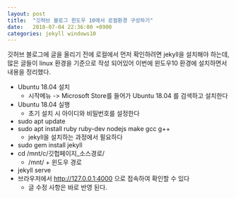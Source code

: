 ```yaml
---
layout: post
title:  "깃허브 블로그 윈도우 10에서 로컬환경 구성하기"
date:   2018-07-04 22:36:00 +0900
categories: jekyll windows10
---
```


깃허브 블로그에 글을 올리기 전에 로컬에서 먼저 확인하려면 jekyll을 설치해야 하는데, 많은 글들이 linux 환경을 기준으로 작성 되어있어 이번에 윈도우10 환경에 설치하면서 내용을 정리했다.

* Ubuntu 18.04 설치
  * 시작메뉴 -> Microsoft Store를 들어가 Ubuntu 18.04 를 검색하고 설치한다
* Ubuntu 18.04 실행
  * 초기 설치 시 아이디와 비밀번호를 설정한다
* sudo apt update
* sudo apt install ruby ruby-dev nodejs make gcc g++
  * jekyll을 설치하는 과정에서 필요하다
* sudo gem install jekyll
* cd /mnt/c/깃헙페이지_소스경로/
  * /mnt/ + 윈도우 경로
* jekyll serve
* 브라우저에서 http://127.0.0.1:4000 으로 접속하여 확인할 수 있다
  * 글 수정 사항은 바로 반영 된다.
